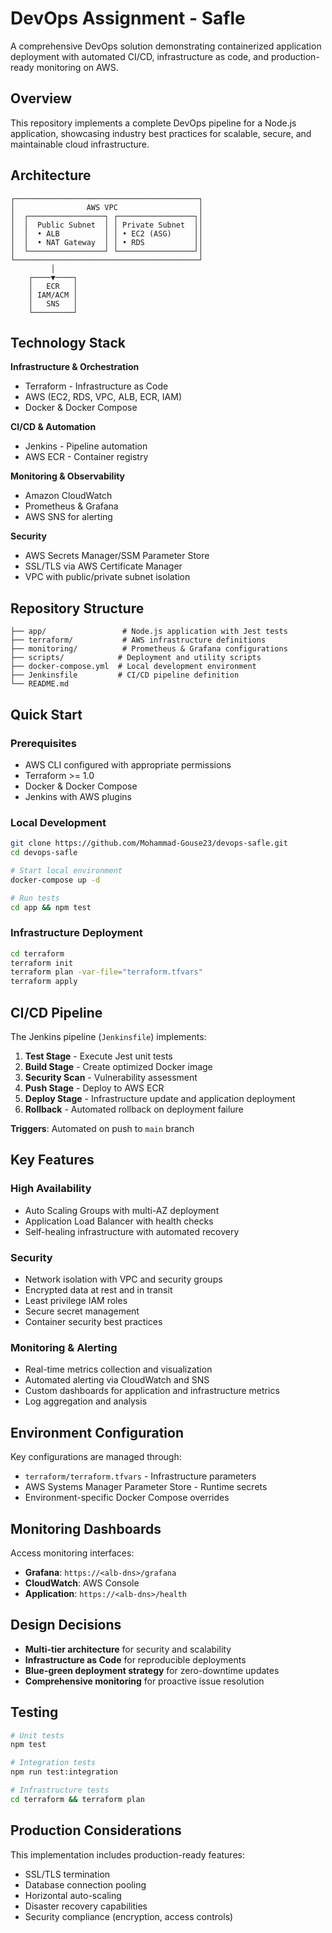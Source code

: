 # DevOps Assignment - Safle

A comprehensive DevOps solution demonstrating containerized application deployment with automated CI/CD, infrastructure as code, and production-ready monitoring on AWS.

## Overview

This repository implements a complete DevOps pipeline for a Node.js application, showcasing industry best practices for scalable, secure, and maintainable cloud infrastructure.

## Architecture

```
┌─────────────────────────────────────────┐
│                AWS VPC                  │
│  ┌─────────────────┐ ┌─────────────────┐│
│  │  Public Subnet  │ │ Private Subnet  ││
│  │  • ALB          │ │ • EC2 (ASG)     ││
│  │  • NAT Gateway  │ │ • RDS           ││
│  └─────────────────┘ └─────────────────┘│
└─────────────────────────────────────────┘
         │
    ┌────▼────┐
    │   ECR   │
    │ IAM/ACM │
    │   SNS   │
    └─────────┘
```

## Technology Stack

**Infrastructure & Orchestration**
- Terraform - Infrastructure as Code
- AWS (EC2, RDS, VPC, ALB, ECR, IAM)
- Docker & Docker Compose

**CI/CD & Automation**
- Jenkins - Pipeline automation
- AWS ECR - Container registry

**Monitoring & Observability**
- Amazon CloudWatch
- Prometheus & Grafana
- AWS SNS for alerting

**Security**
- AWS Secrets Manager/SSM Parameter Store
- SSL/TLS via AWS Certificate Manager
- VPC with public/private subnet isolation

## Repository Structure

```
├── app/                 # Node.js application with Jest tests
├── terraform/           # AWS infrastructure definitions
├── monitoring/          # Prometheus & Grafana configurations
├── scripts/            # Deployment and utility scripts
├── docker-compose.yml  # Local development environment
├── Jenkinsfile         # CI/CD pipeline definition
└── README.md
```

## Quick Start

### Prerequisites
- AWS CLI configured with appropriate permissions
- Terraform >= 1.0
- Docker & Docker Compose
- Jenkins with AWS plugins

### Local Development
```bash
git clone https://github.com/Mohammad-Gouse23/devops-safle.git
cd devops-safle

# Start local environment
docker-compose up -d

# Run tests
cd app && npm test
```

### Infrastructure Deployment
```bash
cd terraform
terraform init
terraform plan -var-file="terraform.tfvars"
terraform apply
```

## CI/CD Pipeline

The Jenkins pipeline (`Jenkinsfile`) implements:

1. **Test Stage** - Execute Jest unit tests
2. **Build Stage** - Create optimized Docker image
3. **Security Scan** - Vulnerability assessment
4. **Push Stage** - Deploy to AWS ECR
5. **Deploy Stage** - Infrastructure update and application deployment
6. **Rollback** - Automated rollback on deployment failure

**Triggers**: Automated on push to `main` branch

## Key Features

### High Availability
- Auto Scaling Groups with multi-AZ deployment
- Application Load Balancer with health checks
- Self-healing infrastructure with automated recovery

### Security
- Network isolation with VPC and security groups
- Encrypted data at rest and in transit
- Least privilege IAM roles
- Secure secret management
- Container security best practices

### Monitoring & Alerting
- Real-time metrics collection and visualization
- Automated alerting via CloudWatch and SNS
- Custom dashboards for application and infrastructure metrics
- Log aggregation and analysis

## Environment Configuration

Key configurations are managed through:
- `terraform/terraform.tfvars` - Infrastructure parameters
- AWS Systems Manager Parameter Store - Runtime secrets
- Environment-specific Docker Compose overrides

## Monitoring Dashboards

Access monitoring interfaces:
- **Grafana**: `https://<alb-dns>/grafana`
- **CloudWatch**: AWS Console
- **Application**: `https://<alb-dns>/health`

## Design Decisions

- **Multi-tier architecture** for security and scalability
- **Infrastructure as Code** for reproducible deployments
- **Blue-green deployment strategy** for zero-downtime updates
- **Comprehensive monitoring** for proactive issue resolution

## Testing

```bash
# Unit tests
npm test

# Integration tests
npm run test:integration

# Infrastructure tests
cd terraform && terraform plan
```

## Production Considerations

This implementation includes production-ready features:
- SSL/TLS termination
- Database connection pooling
- Horizontal auto-scaling
- Disaster recovery capabilities
- Security compliance (encryption, access controls)
